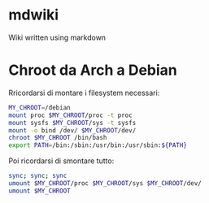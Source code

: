 mdwiki
======

Wiki written using markdown

# Chroot da Arch a Debian
Rricordarsi di montare i filesystem necessari:

```sh
MY_CHROOT=/debian
mount proc $MY_CHROOT/proc -t proc
mount sysfs $MY_CHROOT/sys -t sysfs
mount -o bind /dev/ $MY_CHROOT/dev/
chroot $MY_CHROOT /bin/bash
export PATH=/bin:/sbin:/usr/bin:/usr/sbin:${PATH}
```

Poi ricordarsi di smontare tutto:

```sh
sync; sync; sync
umount $MY_CHROOT/proc $MY_CHROOT/sys $MY_CHROOT/dev/
umount $MY_CHROOT
```
